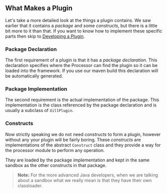 ## What Makes a Plugin

Let's take a more detailed look at the things a plugin contains.
We saw earlier that it contains a *package* and some *constructs*, but
there is a little bit more to it than that. If you want to know how to
implement these specific parts then skip to [Developing a Plugin](#developing-a-plugin).

### Package Declaration
The first requirement of a plugin is that it has a *package declaration*.
This declaration specifies where the Processor can find the plugin so it
can be loaded into the framework. If you use our maven build this declaration
will be automatically generated.

### Package Implementation
The second requirement is the actual implementation of the package. This
implementation is the class referenced by the package declaration and is 
usually a subclass of `XillPlugin`.

### Constructs
Now strictly speaking we do not need *constructs* to form a plugin, however
without any your plugin will be fairly boring. 
These *constructs* are implementations of the abstract `Construct` class
and they provide a way for the processor module to perform any operation.

They are loaded by the package implementation and kept in the same sandbox
as the other constructs in that package.

> **Note:** For the more advanced Java developers, when we are talking
> about a sandbox what we really mean is that they have their own
> classloader.
